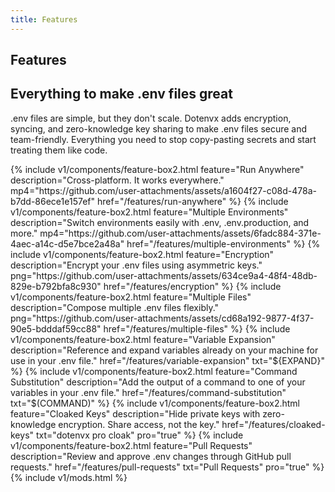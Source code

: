 ```yaml
---
title: Features
---
```


<section class="w-full max-w-5xl mx-auto px-6 mt-10">
  <h1 class="text-center font-bold tracking-tight leading-none text-zinc-950 dark:text-zinc-50 text-2xl py-1">Features</h1>
  <h2 class="my-5 text-center text-5xl sm:text-6xl md:text-7xl lg:text-8xl font-bold tracking-tight leading-none text-zinc-950 dark:text-[#ECD53F]">Everything to make .env files great</h2>
  <p class="mx-auto mt-3 max-w-3xl text-center text-md md:text-lg text-zinc-600 leading-2 mb-6"><span class="btick">.env</span> files are simple, but they don't scale. Dotenvx adds encryption, syncing, and zero-knowledge key sharing to make <span class="btick">.env</span> files secure and team-friendly. Everything you need to stop copy-pasting secrets and start treating them like code.</p>
  <div class="grid grid-cols-1 sm:grid-cols-2 md:grid-cols-3 gap-3">
    {% include v1/components/feature-box2.html feature="Run Anywhere" description="Cross-platform. It works everywhere." mp4="https://github.com/user-attachments/assets/a1604f27-c08d-478a-b7dd-86ece1e157ef" href="/features/run-anywhere" %}
    {% include v1/components/feature-box2.html feature="Multiple Environments" description="Switch environments easily with .env, .env.production, and more." mp4="https://github.com/user-attachments/assets/6fadc884-371e-4aec-a14c-d5e7bce2a48a" href="/features/multiple-environments" %}
    {% include v1/components/feature-box2.html feature="Encryption" description="Encrypt your .env files using asymmetric keys." png="https://github.com/user-attachments/assets/634ce9a4-48f4-48db-829e-b792bfa8c930" href="/features/encryption" %}
    {% include v1/components/feature-box2.html feature="Multiple Files" description="Compose multiple .env files flexibly." png="https://github.com/user-attachments/assets/cd68a192-9877-4f37-90e5-bdddaf59cc88" href="/features/multiple-files" %}
    {% include v1/components/feature-box2.html feature="Variable Expansion" description="Reference and expand variables already on your machine for use in your .env file." href="/features/variable-expansion" txt="${EXPAND}" %}
    {% include v1/components/feature-box2.html feature="Command Substitution" description="Add the output of a command to one of your variables in your .env file." href="/features/command-substitution" txt="$(COMMAND)" %}
    {% include v1/components/feature-box2.html feature="Cloaked Keys" description="Hide private keys with zero-knowledge encryption. Share access, not the key." href="/features/cloaked-keys" txt="dotenvx pro cloak" pro="true" %}
    {% include v1/components/feature-box2.html feature="Pull Requests" description="Review and approve .env changes through GitHub pull requests." href="/features/pull-requests" txt="Pull Requests" pro="true" %}
  </div>
</section>
{% include v1/mods.html %}
